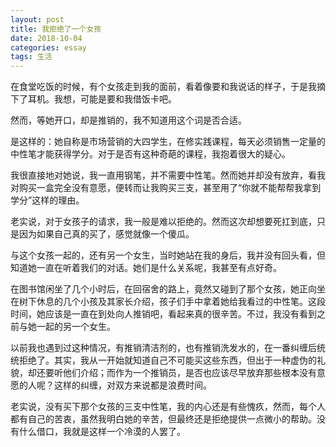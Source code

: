 ```yaml
---
layout: post
title: 我拒绝了一个女孩
date: 2018-10-04
categories: essay
tags: 生活
---
```

在食堂吃饭的时候，有个女孩走到我的面前，看着像要和我说话的样子，于是我摘下了耳机。我想，可能是要和我借饭卡吧。

然而，等她开口，却是推销的，我不知道用这个词是否合适。

是这样的：她自称是市场营销的大四学生，在修实践课程，每天必须销售一定量的中性笔才能获得学分。对于是否有这种奇葩的课程，我抱着很大的疑心。

我很直接地对她说，我一直用钢笔，并不需要中性笔。然而她并却没有放弃，看我对购买一盒完全没有意愿，便转而让我购买三支，甚至用了“你就不能帮帮我拿到学分”这样的理由。

老实说，对于女孩子的请求，我一般是难以拒绝的。然而这次却想要死扛到底，只是因为如果自己真的买了，感觉就像一个傻瓜。

与这个女孩一起的，还有另一个女生，当时她站在我的身后，我并没有回头看，但知道她一直在听着我们的对话。她们是什么关系呢，我甚至有点好奇。

在图书馆闲坐了几个小时后，在回宿舍的路上，竟然又碰到了那个女孩，她正向坐在树下休息的几个小孩及其家长介绍，孩子们手中拿着她给我看过的中性笔。这段时间，她应该是一直在到处向人推销吧，看起来真的很辛苦。不过，我没有看到之前与她一起的另一个女生。

以前我也遇到过这种情况，有推销清洁剂的，也有推销洗发水的，在一番纠缠后统统拒绝了。其实，我从一开始就知道自己不可能买这些东西，但出于一种虚伪的礼貌，却还要听他们介绍；而作为一个推销员，是否也应该尽早放弃那些根本没有意愿的人呢？这样的纠缠，对双方来说都是浪费时间。

老实说，没有买下那个女孩的三支中性笔，我的内心还是有些愧疚，然而，每个人都有自己的苦衷，虽然我明白她的辛苦，但最终还是拒绝提供一点微小的帮助。没有什么借口，我就是这样一个冷漠的人罢了。
